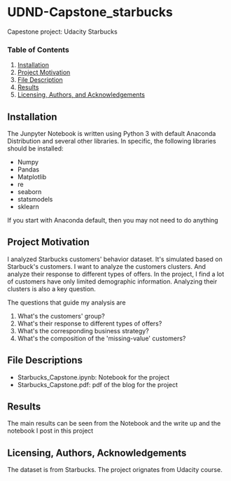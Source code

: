 # UDND-Capstone_starbucks
Capestone project: Udacity Starbucks
### Table of Contents

1. [Installation](#installation)
2. [Project Motivation](#motivation)
3. [File Description](#files)
4. [Results](#results)
5. [Licensing, Authors, and Acknowledgements](#licensing)

## Installation <a name="installation"></a>

The Junpyter Notebook is written using Python 3 with default Anaconda Distribution and several other libraries. In specific, the following libraries should be installed:
- Numpy
- Pandas
- Matplotlib
- re  
- seaborn
- statsmodels
- sklearn

If you start with Anaconda default, then you may not need to do anything

## Project Motivation<a name="motivation"></a>

I analyzed Starbucks customers' behavior dataset. It's simulated based on Starbuck's customers. I want to analyze the customers clusters. And analyze their response to different types of offers. In the project, I find a lot of customers have only limited demographic information. Analyzing their clusters is also a key question.

The questions that guide my analysis are

1. What's the customers' group?
2. What's their response to different types of offers?
3. What's the corresponding business strategy?
3. What's the composition of the 'missing-value' customers?

## File Descriptions <a name="files"></a>
- Starbucks_Capstone.ipynb: Notebook for the project
- Starbucks_Capstone.pdf: pdf of the blog for the project

## Results<a name="results"></a>
The main results can be seen from the Notebook and the write up and the notebook I post in this project

## Licensing, Authors, Acknowledgements<a name="licensing"></a>
The dataset is from Starbucks. The project orignates from Udacity course.



